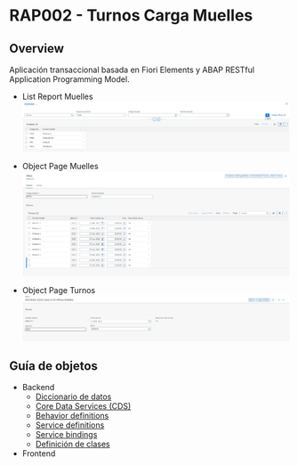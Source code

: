 # RAP002 - Turnos Carga Muelles

## Overview

Aplicación transaccional basada en Fiori Elements y ABAP RESTful Application Programming Model.

 - List Report Muelles
![List Report Muelles](images/list_report_muelles.png)

 - Object Page Muelles
![Object Page Muelles](images/object_page_muelles.png)

 - Object Page Turnos
![Object Page Turnos](images/object_page_turnos.png)

## Guía de objetos
- Backend
  - [Diccionario de datos](sources/diccionario_datos.md)
  - [Core Data Services (CDS)](sources/core_data_services.md)
  - [Behavior definitions](sources/behavior_definitions.md)
  - [Service definitions](sources/service_definitions.md)
  - [Service bindings](sources/service_bindings.md)
  - [Definición de clases](sources/definicion_clases.md)
- Frontend
